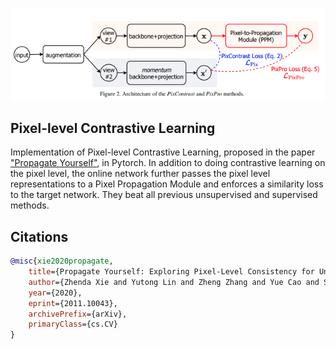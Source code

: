 <img src="./propagate.png"></img>

## Pixel-level Contrastive Learning

Implementation of Pixel-level Contrastive Learning, proposed in the paper <a href="https://arxiv.org/abs/2011.10043">"Propagate Yourself"</a>, in Pytorch. In addition to doing contrastive learning on the pixel level, the online network further passes the pixel level representations to a Pixel Propagation Module and enforces a similarity loss to the target network. They beat all previous unsupervised and supervised methods.

## Citations

```bibtex
@misc{xie2020propagate,
    title={Propagate Yourself: Exploring Pixel-Level Consistency for Unsupervised Visual Representation Learning}, 
    author={Zhenda Xie and Yutong Lin and Zheng Zhang and Yue Cao and Stephen Lin and Han Hu},
    year={2020},
    eprint={2011.10043},
    archivePrefix={arXiv},
    primaryClass={cs.CV}
}
```
